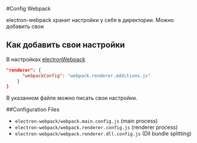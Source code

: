#Config Webpack

electron-webpack хранит настройки у себя в директории. Можно добавить свои

## Как добавить свои настройки

В настройках [electronWebpack](ConfigElectronWebpack.md)

```json {
"renderer": {
      "webpackConfig": "webpack.renderer.additions.js"
    }
}
```

В указанном файле можно писать свои настройки.


##Configuration Files

- `electron-webpack/webpack.main.config.js` (main process)
- `electron-webpack/webpack.renderer.config.js` (renderer process)
- `electron-webpack/webpack.renderer.dll.config.js` (Dll bundle splitting)
